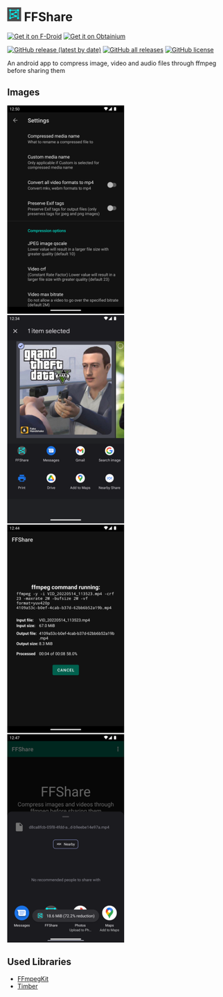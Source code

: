 # <img src="fastlane/metadata/android/en-US/images/icon.png" height="32"> FFShare

[<img src="https://f-droid.org/badge/get-it-on.png"
      alt="Get it on F-Droid"
      height="80">](https://f-droid.org/app/com.caydey.ffshare)
[<img src="https://github.com/user-attachments/assets/713d71c5-3dec-4ec4-a3f2-8d28d025a9c6"
      alt='Get it on Obtainium'
      height="80">](https://apps.obtainium.imranr.dev/redirect?r=obtainium://app/%7B%22id%22%3A%22com.caydey.ffshare%22%2C%22url%22%3A%22https%3A%2F%2Fgithub.com%2Fcaydey%2Fffshare%22%2C%22author%22%3A%22caydey%22%2C%22name%22%3A%22FFShare%22%2C%22preferredApkIndex%22%3A1%2C%22additionalSettings%22%3A%22%7B%5C%22includePrereleases%5C%22%3Afalse%2C%5C%22fallbackToOlderReleases%5C%22%3Atrue%2C%5C%22filterReleaseTitlesByRegEx%5C%22%3A%5C%22%5C%22%2C%5C%22filterReleaseNotesByRegEx%5C%22%3A%5C%22%5C%22%2C%5C%22verifyLatestTag%5C%22%3Afalse%2C%5C%22dontSortReleasesList%5C%22%3Afalse%2C%5C%22useLatestAssetDateAsReleaseDate%5C%22%3Afalse%2C%5C%22releaseTitleAsVersion%5C%22%3Afalse%2C%5C%22trackOnly%5C%22%3Afalse%2C%5C%22versionExtractionRegEx%5C%22%3A%5C%22%5C%22%2C%5C%22matchGroupToUse%5C%22%3A%5C%22%5C%22%2C%5C%22versionDetection%5C%22%3Atrue%2C%5C%22releaseDateAsVersion%5C%22%3Afalse%2C%5C%22useVersionCodeAsOSVersion%5C%22%3Afalse%2C%5C%22apkFilterRegEx%5C%22%3A%5C%22%5C%22%2C%5C%22invertAPKFilter%5C%22%3Afalse%2C%5C%22autoApkFilterByArch%5C%22%3Atrue%2C%5C%22appName%5C%22%3A%5C%22%5C%22%2C%5C%22shizukuPretendToBeGooglePlay%5C%22%3Afalse%2C%5C%22allowInsecure%5C%22%3Afalse%2C%5C%22exemptFromBackgroundUpdates%5C%22%3Afalse%2C%5C%22skipUpdateNotifications%5C%22%3Afalse%2C%5C%22about%5C%22%3A%5C%22%5C%22%2C%5C%22refreshBeforeDownload%5C%22%3Afalse%7D%22%2C%22overrideSource%22%3A%22GitHub%22%7D)

[![GitHub release (latest by date)](https://img.shields.io/github/v/release/caydey/FFShare)](https://github.com/caydey/ffshare/releases/latest)
[![GitHub all releases](https://img.shields.io/github/downloads/caydey/ffshare/total)](https://github.com/caydey/ffshare/releases/latest)
[![GitHub license](https://img.shields.io/github/license/caydey/ffshare)](https://github.com/caydey/ffshare/blob/master/LICENSE)

An android app to compress image, video and audio files through ffmpeg before sharing them

## Images

<p align="left">
      <img src="fastlane/metadata/android/en-US/images/phoneScreenshots/1.png" width="270">
      <img src="fastlane/metadata/android/en-US/images/phoneScreenshots/2.png" width="270">
      <img src="fastlane/metadata/android/en-US/images/phoneScreenshots/3.png" width="270">
      <img src="fastlane/metadata/android/en-US/images/phoneScreenshots/4.png" width="270">
</p>

## Used Libraries

- [FFmpegKit](https://github.com/arthenica/ffmpeg-kit)
- [Timber](https://github.com/JakeWharton/timber)
